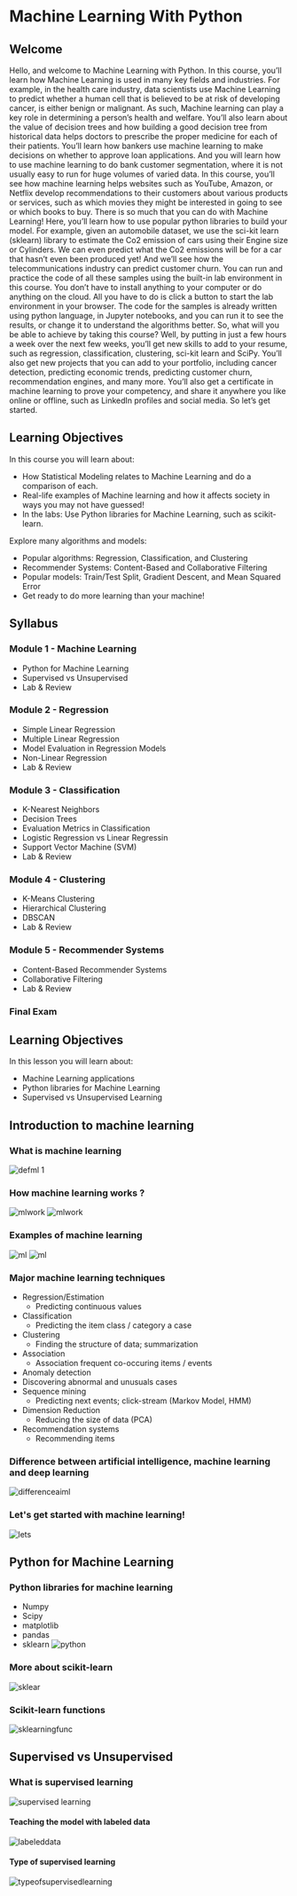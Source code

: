 # Machine Learning With Python
## Welcome
Hello, and welcome to Machine Learning with Python.
In this course, you’ll learn how Machine Learning is used in many key fields and industries.
For example, in the health care industry, data scientists use Machine Learning to predict
whether a human cell that is believed to be at risk of developing cancer, is either benign
or malignant.
As such, Machine learning can play a key role in determining a person’s health and welfare.
You’ll also learn about the value of decision trees and how building a good decision tree
from historical data helps doctors to prescribe the proper medicine for each of their patients.
You’ll learn how bankers use machine learning to make decisions on whether to approve loan
applications.
And you will learn how to use machine learning to do bank customer segmentation, where it
is not usually easy to run for huge volumes of varied data.
In this course, you’ll see how machine learning helps websites such as YouTube, Amazon, or
Netflix develop recommendations to their customers about various products or services, such as
which movies they might be interested in going to see or which books to buy.
There is so much that you can do with Machine Learning!
Here, you’ll learn how to use popular python libraries to build your model.
For example, given an automobile dataset, we use the sci-kit learn (sklearn) library
to estimate the Co2 emission of cars using their Engine size or Cylinders.
We can even predict what the Co2 emissions will be for a car that hasn’t even been
produced yet!
And we’ll see how the telecommunications industry can predict customer churn.
You can run and practice the code of all these samples using the built-in lab environment
in this course.
You don’t have to install anything to your computer or do anything on the cloud.
All you have to do is click a button to start the lab environment in your browser.
The code for the samples is already written using python language, in Jupyter notebooks,
and you can run it to see the results, or change it to understand the algorithms better.
So, what will you be able to achieve by taking this course?
Well, by putting in just a few hours a week over the next few weeks, you’ll get new
skills to add to your resume, such as regression, classification, clustering, sci-kit learn
and SciPy.
You’ll also get new projects that you can add to your portfolio, including cancer detection,
predicting economic trends, predicting customer churn, recommendation engines, and many more.
You’ll also get a certificate in machine learning to prove your competency, and share
it anywhere you like online or offline, such as LinkedIn profiles and social media.
So let’s get started.

## Learning Objectives
In this course you will learn about:
* How Statistical Modeling relates to Machine Learning and do a comparison of each.
* Real-life examples of Machine learning and how it affects society in ways you may not have guessed!
* In the labs: Use Python libraries for Machine Learning, such as scikit-learn.
 
 Explore many algorithms and models:
 * Popular algorithms: Regression, Classification, and Clustering
 * Recommender Systems: Content-Based and Collaborative Filtering
 * Popular models: Train/Test Split, Gradient Descent, and Mean Squared Error
 * Get ready to do more learning than your machine!

## Syllabus
### Module 1 - Machine Learning
* Python for Machine Learning
* Supervised vs Unsupervised
* Lab & Review

### Module 2 - Regression
* Simple Linear Regression
* Multiple Linear Regression
* Model Evaluation in Regression Models
* Non-Linear Regression
* Lab & Review

### Module 3 - Classification
* K-Nearest Neighbors
* Decision Trees
* Evaluation Metrics in Classification
* Logistic Regression vs Linear Regressin
* Support Vector Machine (SVM)
* Lab & Review

### Module 4 - Clustering
* K-Means Clustering
* Hierarchical Clustering
* DBSCAN
* Lab & Review

### Module 5 - Recommender Systems
* Content-Based Recommender Systems
* Collaborative Filtering
* Lab & Review

### Final Exam

## Learning Objectives
In this lesson you will learn about:
* Machine Learning applications 
* Python libraries for Machine Learning
* Supervised vs Unsupervised Learning 

## Introduction to machine learning
### What is machine learning
![defml 1](images/defml1.png)
### How machine learning works ?
![mlwork](images/howmlworks.png)
![mlwork](images/howmlworks2.png)
### Examples of machine learning
![ml](images/examplesofml.png)
![ml](images/examplesofml2.png)

### Major machine learning techniques
* Regression/Estimation
  * Predicting continuous values
* Classification
  * Predicting the item class / category a case
* Clustering
  * Finding the structure of data; summarization
* Association
  * Association frequent co-occuring items / events
*  Anomaly detection
  * Discovering abnormal and unusuals cases
* Sequence mining
  * Predicting next events; click-stream (Markov Model, HMM)
* Dimension Reduction
  * Reducing the size of data (PCA)
* Recommendation systems
  * Recommending items

### Difference between artificial intelligence, machine learning and deep learning

![differenceaiml](images/differenceaimldk.png)
### Let's get started with machine learning!
![lets](images/letstartedml.png)

## Python for Machine Learning
### Python libraries for machine learning
* Numpy
* Scipy
* matplotlib
* pandas
* sklearn
![python](images/librariespythonforml.png)
### More about scikit-learn
![sklear](images/scikitlearning.png)
### Scikit-learn functions
![sklearningfunc](images/slearnfunctions.png)

## Supervised vs Unsupervised
### What is supervised learning
![supervised learning](images/whatissupervisedlearning.png)
#### Teaching the model with labeled data
![labeleddata](images/labeleddata.png)
#### Type of supervised learning
![typeofsupervisedlearning](images/typeofsupervisedlearning.png)

